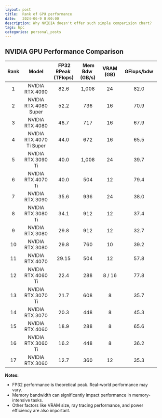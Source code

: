 ```yaml
---
layout: post
title:  Rank of GPU performance 
date:   2024-06-9 0:00:00
description: Why NVIDIA doesn't offer such simple comparision chart? 
tags: hpc
categories: personal_posts
---
```



## NVIDIA GPU Performance Comparison

| Rank  | Model | &nbsp;FP32 RPeak&nbsp;<br>(TFlops) | &nbsp;Mem Bdw&nbsp;<br>(GB/s) | &nbsp;VRAM&nbsp;<br>(GB) | &nbsp;GFlops/bdw&nbsp; |
|:-----:|:-----:|:------:|:---------:|:----------:|:------:|
| 1 | NVIDIA RTX 4090 | 82.6 | 1,008 | 24 | 82.0 |
| 2 | NVIDIA RTX 4080 Super | 52.2 | 736 | 16 | 70.9 |
| 3 | NVIDIA RTX 4080 | 48.7 | 717 | 16 | 67.9 |
| 4 | NVIDIA RTX 4070 Ti Super | 44.0 | 672 | 16 | 65.5 |
| 5 | NVIDIA RTX 3090 Ti | 40.0 | 1,008 | 24 | 39.7 |
| 6 | NVIDIA RTX 4070 Ti | 40.0 | 504 | 12 | 79.4 |
| 7 | NVIDIA RTX 3090 | 35.6 | 936 | 24 | 38.0 |
| 8 | NVIDIA RTX 3080 Ti | 34.1 | 912 | 12 | 37.4 |
| 9 | NVIDIA RTX 3080 | 29.8 | 912  | 12 | 32.7 |
| 10 | NVIDIA RTX 3080 | 29.8 | 760  | 10  | 39.2 |
| 11 | NVIDIA RTX 4070 | 29.15 | 504 | 12 | 57.8 |
| 12 | NVIDIA RTX 4060 Ti | 22.4 | 288 | 8 / 16 | 77.8 |
| 13 | NVIDIA RTX 3070 Ti | 21.7 | 608 | 8 | 35.7 |
| 14 | NVIDIA RTX 3070 | 20.3 | 448 | 8 | 45.3 |
| 15 | NVIDIA RTX 4060 | 18.9 | 288 | 8 | 65.6 |
| 16 | NVIDIA RTX 3060 Ti | 16.2 | 448 | 8 | 36.2 |
| 17 | NVIDIA RTX 3060 | 12.7 | 360 | 12 | 35.3 |


**Notes:**
- FP32 performance is theoretical peak. Real-world performance may vary.
- Memory bandwidth can significantly impact performance in memory-intensive tasks.
- Other factors like VRAM size, ray tracing performance, and power efficiency are also important.


